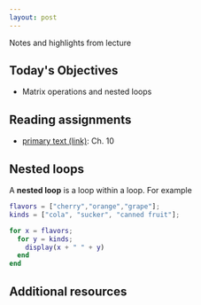 ```yaml
---
layout: post
---
```


Notes and highlights from lecture

## Today's Objectives

* Matrix operations and nested loops

## Reading assignments

* <a target="_parent" href="../../../extras/textbook.pdf">primary text (link)</a>: Ch. 10

##  Nested loops

A **nested loop** is a loop within a loop.  For example

```Matlab
flavors = ["cherry","orange","grape"];
kinds = ["cola", "sucker", "canned fruit"];

for x = flavors;
  for y = kinds;
    display(x + " " + y)
  end
end
```

## Additional resources


